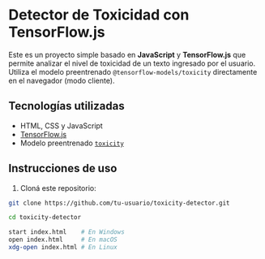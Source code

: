 # Detector de Toxicidad con TensorFlow.js

Este es un proyecto simple basado en **JavaScript** y **TensorFlow.js** que permite analizar el nivel de toxicidad de un texto ingresado por el usuario. Utiliza el modelo preentrenado `@tensorflow-models/toxicity` directamente en el navegador (modo cliente).


## Tecnologías utilizadas

- HTML, CSS y JavaScript
- [TensorFlow.js](https://www.tensorflow.org/js)
- Modelo preentrenado [`toxicity`](https://github.com/tensorflow/tfjs-models/tree/master/toxicity)

## Instrucciones de uso

1. Cloná este repositorio:

```bash
git clone https://github.com/tu-usuario/toxicity-detector.git

cd toxicity-detector

start index.html    # En Windows
open index.html     # En macOS
xdg-open index.html # En Linux